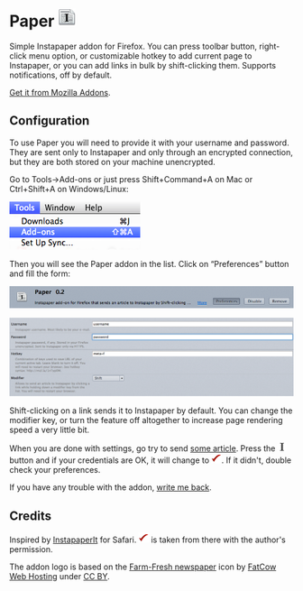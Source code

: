 Paper ![icon](icon.png)
=====

Simple Instapaper addon for Firefox. You can press toolbar button,
right-click menu option, or customizable hotkey to add current page
to Instapaper, or you can add links in bulk by shift-clicking them.
Supports notifications, off by default.

[Get it from Mozilla Addons][mozilla].

[mozilla]: https://addons.mozilla.org/en-US/firefox/addon/paper-for-instapaper/

Configuration
-------------

To use Paper you will need to provide it with your username and password.
They are sent only to Instapaper and only through an encrypted connection,
but they are both stored on your machine unencrypted.

Go to Tools→Add-ons or just press Shift+Command+A on Mac or Ctrl+Shift+A
on Windows/Linux:

![Tools→Add-ons](doc/tools.png)

Then you will see the Paper addon in the list. Click on “Preferences” button
and fill the form:

![Paper→Preferences](doc/addons.png)

![Preferences](doc/preferences.png)

Shift-clicking on a link sends it to Instapaper by default. You can change
the modifier key, or turn the feature off altogether to increase page
rendering speed a very little bit.

When you are done with settings, go try to send [some article][article].
Press the ![Send to Instapaper][default] button and if your credentials are OK,
it will change to ![the tick][success]. If it didn't, double check your preferences.

[default]: data/default-16.png
[success]: data/success.png

If you have any trouble with the addon, [write me back][email].

[article]: http://www.rollingstone.com/culture/features/ben-schlappig-airlines-fly-free-20150720
[email]: mailto:mail@yegortimoshenko.com

Credits
-------

Inspired by [InstapaperIt][instapaperit] for Safari. ![The tick][success]
is taken from there with the author's permission.

[instapaperit]: http://elasticthreads.tumblr.com/post/675433975/safari-extensions

The addon logo is based on the [Farm-Fresh newspaper][source] icon by
[FatCow Web Hosting][author] under [CC BY][license].

[author]: http://www.fatcow.com/free-icons/
[license]: https://creativecommons.org/licenses/by/3.0/us/deed.en
[source]: https://commons.wikimedia.org/wiki/File:Farm-Fresh_newspaper.png
